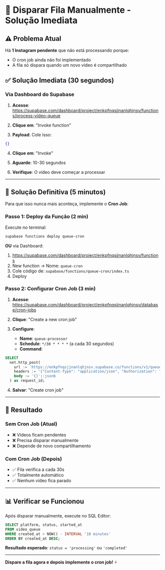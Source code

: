 # 🚨 Disparar Fila Manualmente - Solução Imediata

## ⚠️ Problema Atual

Há **1 Instagram pendente** que não está processando porque:
- O cron job ainda não foi implementado
- A fila só dispara quando um novo vídeo é compartilhado

## ✅ Solução Imediata (30 segundos)

### Via Dashboard do Supabase

1. **Acesse**: https://supabase.com/dashboard/project/enkpfnqsjjnanlqhjnsv/functions/process-video-queue

2. **Clique em**: "Invoke function"

3. **Payload**: Cole isso:
```json
{}
```

4. **Clique em**: "Invoke"

5. **Aguarde**: 10-30 segundos

6. **Verifique**: O vídeo deve começar a processar

---

## 🔧 Solução Definitiva (5 minutos)

Para que isso nunca mais aconteça, implemente o **Cron Job**:

### Passo 1: Deploy da Função (2 min)

Execute no terminal:
```bash
supabase functions deploy queue-cron
```

**OU** via Dashboard:
1. https://supabase.com/dashboard/project/enkpfnqsjjnanlqhjnsv/functions
2. New function → Nome: `queue-cron`
3. Cole código de: `supabase/functions/queue-cron/index.ts`
4. Deploy

### Passo 2: Configurar Cron Job (3 min)

1. **Acesse**: https://supabase.com/dashboard/project/enkpfnqsjjnanlqhjnsv/database/cron-jobs

2. **Clique**: "Create a new cron job"

3. **Configure**:
   - **Name**: `queue-processor`
   - **Schedule**: `*/30 * * * *` (a cada 30 segundos)
   - **Command**:
```sql
SELECT
  net.http_post(
    url := 'https://enkpfnqsjjnanlqhjnsv.supabase.co/functions/v1/queue-cron',
    headers := '{"Content-Type": "application/json", "Authorization": "Bearer ' || current_setting('app.settings.service_role_key') || '"}'::jsonb,
    body := '{}'::jsonb
  ) as request_id;
```

4. **Salvar**: "Create cron job"

---

## 🎯 Resultado

### Sem Cron Job (Atual)
- ❌ Vídeos ficam pendentes
- ❌ Precisa disparar manualmente
- ❌ Depende de novo compartilhamento

### Com Cron Job (Depois)
- ✅ Fila verifica a cada 30s
- ✅ Totalmente automático
- ✅ Nenhum vídeo fica parado

---

## 📊 Verificar se Funcionou

Após disparar manualmente, execute no SQL Editor:

```sql
SELECT platform, status, started_at
FROM video_queue
WHERE created_at > NOW() - INTERVAL '10 minutes'
ORDER BY created_at DESC;
```

**Resultado esperado**: `status = 'processing'` ou `'completed'`

---

**Dispare a fila agora e depois implemente o cron job!** ⚡
